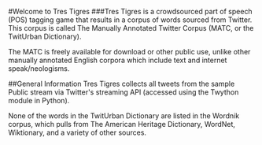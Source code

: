 #Welcome to Tres Tigres
###Tres Tigres is a crowdsourced part of speech (POS) tagging game that results in a corpus of words sourced from Twitter. 
This corpus is called The Manually Annotated Twitter Corpus (MATC, or the TwitUrban Dictionary). 

The MATC is freely available for download or other public use, unlike other manually annotated English corpora which include text and internet speak/neologisms. 


##General Information
Tres Tigres collects all tweets from the sample Public stream via Twitter's streaming API (accessed using the Twython module in Python). 

None of the words in the TwitUrban Dictionary are listed in the Wordnik corpus, which pulls from The American Heritage Dictionary, WordNet, Wiktionary, and a variety of other sources. 
